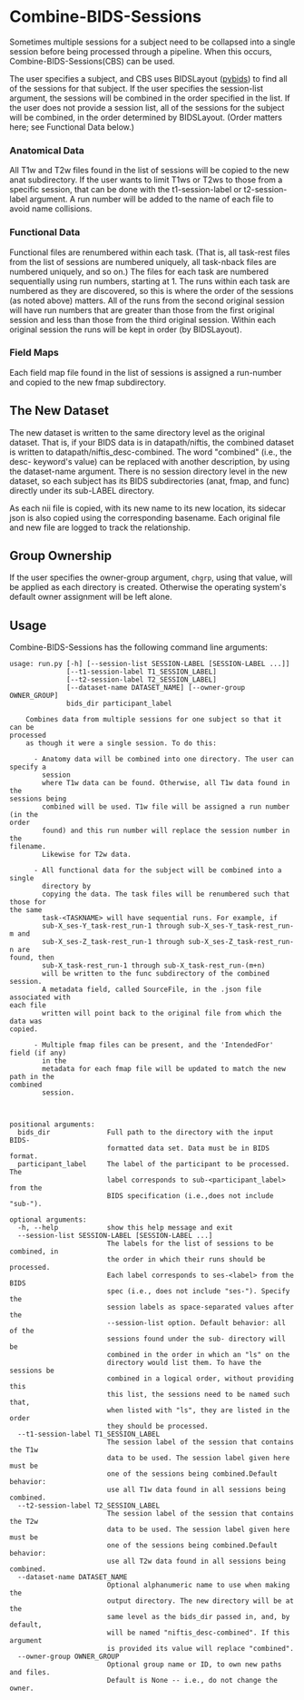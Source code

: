 # Combine-BIDS-Sessions

Sometimes multiple sessions for a subject need to be collapsed into a single
session before being processed through a pipeline. When this occurs,
Combine-BIDS-Sessions(CBS) can be used.

The user specifies a subject, and CBS uses BIDSLayout
([pybids](https://bids-standard.github.io/pybids/)) to find all of the sessions
for that subject. If the user specifies the session-list argument, the sessions will 
be combined in the order specified in the list. If the user does not provide a
session list, all of the sessions for the subject will be combined, in the order
determined by BIDSLayout. (Order matters here; see Functional Data below.)

### Anatomical Data
All T1w and T2w files found in the list of sessions will be copied to the new anat
subdirectory. If the user wants to limit T1ws or T2ws to those from a specific
session, that can be done with the t1-session-label or t2-session-label
argument. A run number will be added to the name of each file to avoid name
collisions.

### Functional Data
Functional files are renumbered within each task. (That is, all task-rest files
from the list of sessions are numbered uniquely, all task-nback files are
numbered uniquely, and so on.) The files for each task are numbered sequentially
using run numbers, starting at 1. The runs within each task are numbered as they
are discovered, so this is where the order of the sessions (as noted above)
matters. All of the runs from the second original session will have run numbers 
that are greater than those from the first original session and less than those
from the third original session. Within each original session the runs will be
kept in order (by BIDSLayout).

### Field Maps
Each field map file found in the list of sessions is assigned a run-number and
copied to the new fmap subdirectory.

## The New Dataset
The new dataset is written to the same directory level as the original dataset.
That is, if your BIDS data is in datapath/niftis, the combined dataset is
written to datapath/niftis_desc-combined. The word "combined" (i.e., the desc-
keyword's value) can be replaced with another description, by using the
dataset-name argument. There is no session directory level in the new dataset,
so each subject has its BIDS subdirectories (anat, fmap, and func) directly
under its sub-LABEL directory.

As each nii file is copied, with its new name to its new location, its sidecar
json is also copied using the corresponding basename. Each original file and new 
file are logged to track the relationship.

## Group Ownership
If the user specifies the owner-group argument, `chgrp`, using that value, will
be applied as each directory is created. Otherwise the operating system's
default owner assignment will be left alone.

## Usage
Combine-BIDS-Sessions has the following command line arguments:

```{bash}
usage: run.py [-h] [--session-list SESSION-LABEL [SESSION-LABEL ...]]
              [--t1-session-label T1_SESSION_LABEL]
              [--t2-session-label T2_SESSION_LABEL]
              [--dataset-name DATASET_NAME] [--owner-group OWNER_GROUP]
              bids_dir participant_label

    Combines data from multiple sessions for one subject so that it can be
processed
    as though it were a single session. To do this:

      - Anatomy data will be combined into one directory. The user can specify a
        session
        where T1w data can be found. Otherwise, all T1w data found in the
sessions being
        combined will be used. T1w file will be assigned a run number (in the
order
        found) and this run number will replace the session number in the
filename.
        Likewise for T2w data.

      - All functional data for the subject will be combined into a single
        directory by
        copying the data. The task files will be renumbered such that those for
the same
        task-<TASKNAME> will have sequential runs. For example, if
        sub-X_ses-Y_task-rest_run-1 through sub-X_ses-Y_task-rest_run-m and
        sub-X_ses-Z_task-rest_run-1 through sub-X_ses-Z_task-rest_run-n are
found, then
        sub-X_task-rest_run-1 through sub-X_task-rest_run-(m+n)
        will be written to the func subdirectory of the combined session.
        A metadata field, called SourceFile, in the .json file associated with
each file
        written will point back to the original file from which the data was
copied.

      - Multiple fmap files can be present, and the 'IntendedFor' field (if any)
        in the
        metadata for each fmap file will be updated to match the new path in the
combined
        session.



positional arguments:
  bids_dir              Full path to the directory with the input BIDS-
                        formatted data set. Data must be in BIDS format.
  participant_label     The label of the participant to be processed. The
                        label corresponds to sub-<participant_label> from the
                        BIDS specification (i.e.,does not include "sub-").

optional arguments:
  -h, --help            show this help message and exit
  --session-list SESSION-LABEL [SESSION-LABEL ...]
                        The labels for the list of sessions to be combined, in
                        the order in which their runs should be processed.
                        Each label corresponds to ses-<label> from the BIDS
                        spec (i.e., does not include "ses-"). Specify the
                        session labels as space-separated values after the
                        --session-list option. Default behavior: all of the
                        sessions found under the sub- directory will be
                        combined in the order in which an "ls" on the
                        directory would list them. To have the sessions be
                        combined in a logical order, without providing this
                        this list, the sessions need to be named such that,
                        when listed with "ls", they are listed in the order
                        they should be processed.
  --t1-session-label T1_SESSION_LABEL
                        The session label of the session that contains the T1w
                        data to be used. The session label given here must be
                        one of the sessions being combined.Default behavior:
                        use all T1w data found in all sessions being combined.
  --t2-session-label T2_SESSION_LABEL
                        The session label of the session that contains the T2w
                        data to be used. The session label given here must be
                        one of the sessions being combined.Default behavior:
                        use all T2w data found in all sessions being combined.
  --dataset-name DATASET_NAME
                        Optional alphanumeric name to use when making the
                        output directory. The new directory will be at the
                        same level as the bids_dir passed in, and, by default,
                        will be named "niftis_desc-combined". If this argument
                        is provided its value will replace "combined".
  --owner-group OWNER_GROUP
                        Optional group name or ID, to own new paths and files.
                        Default is None -- i.e., do not change the owner.
```

